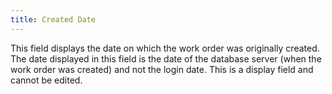 ```yaml
---
title: Created Date
---
```



This field displays the date on which the work order was originally  created. The date displayed in this field is the date of the database  server (when the work order was created) and not the login date. This  is a display field and cannot be edited.
